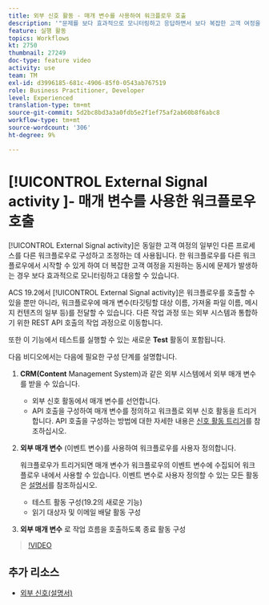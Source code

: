 ```yaml
---
title: 외부 신호 활동 - 매개 변수를 사용하여 워크플로우 호출
description: '"문제를 보다 효과적으로 모니터링하고 응답하면서 보다 복잡한 고객 여정을 지원하는 워크플로우를 다른 워크플로우에서 시작하는 방법을 살펴볼 수 있습니다."'
feature: 실행 활동
topics: Workflows
kt: 2750
thumbnail: 27249
doc-type: feature video
activity: use
team: TM
exl-id: d3996185-681c-4906-85f0-0543ab767519
role: Business Practitioner, Developer
level: Experienced
translation-type: tm+mt
source-git-commit: 5d2bc8bd3a3a0fdb5e2f1ef75af2ab60b8f6abc8
workflow-type: tm+mt
source-wordcount: '306'
ht-degree: 9%

---
```


# [!UICONTROL External Signal activity ]- 매개 변수를 사용한 워크플로우 호출

[!UICONTROL External Signal activity]은 동일한 고객 여정의 일부인 다른 프로세스를 다른 워크플로우로 구성하고 조정하는 데 사용됩니다. 한 워크플로우를 다른 워크플로우에서 시작할 수 있게 하여 더 복잡한 고객 여정을 지원하는 동시에 문제가 발생하는 경우 보다 효과적으로 모니터링하고 대응할 수 있습니다.

ACS 19.2에서 [!UICONTROL External Signal activity]은 워크플로우를 호출할 수 있을 뿐만 아니라, 워크플로우에 매개 변수(타깃팅할 대상 이름, 가져올 파일 이름, 메시지 컨텐츠의 일부 등)를 전달할 수 있습니다. 다른 작업 과정 또는 외부 시스템과 통합하기 위한 REST API 호출의 작업 과정으로 이동합니다.

또한 이 기능에서 테스트를 실행할 수 있는 새로운 **Test** 활동이 포함됩니다.

다음 비디오에서는 다음에 필요한 구성 단계를 설명합니다.

1. **CRM(Content** Management System)과 같은 외부 시스템에서 외부 매개 변수를 받을 수 있습니다.

   * 외부 신호 활동에서 매개 변수를 선언합니다.
   * API 호출을 구성하여 매개 변수를 정의하고 워크플로 외부 신호 활동을 트리거합니다. API 호출을 구성하는 방법에 대한 자세한 내용은 [신호 활동 트리거](https://docs.campaign.adobe.com/doc/standard/en/api/ACS_API.html#triggering-a-signal-activity)를 참조하십시오.

1. **외부 매개 변수** (이벤트 변수)를 사용하여 워크플로우를 사용자 정의합니다.

   워크플로우가 트리거되면 매개 변수가 워크플로우의 이벤트 변수에 수집되어 워크플로우 내에서 사용할 수 있습니다. 이벤트 변수로 사용자 정의할 수 있는 모든 활동은 [설명서](https://helpx.adobe.com/campaign/standard/automating/using/calling-a-workflow-with-external-parameters.html)를 참조하십시오.

   * 테스트 활동 구성(19.2의 새로운 기능)
   * 읽기 대상자 및 이메일 배달 활동 구성

1. **외부 매개 변수** 로 작업 흐름을 호출하도록 종료 활동 구성

>[!VIDEO](https://video.tv.adobe.com/v/27249/?quality=12)

## 추가 리소스

* [외부 신호(설명서)](https://experienceleague.adobe.com/docs/campaign-standard/using/managing-processes-and-data/calling-workflow-external-parameters/calling-a-workflow-with-external-parameters.html)
